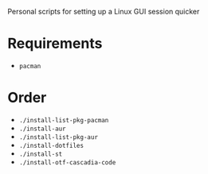 Personal scripts for setting up a Linux GUI session quicker

# Requirements
- `pacman`

# Order
- `./install-list-pkg-pacman`
- `./install-aur`
- `./install-list-pkg-aur`
- `./install-dotfiles`
- `./install-st`
- `./install-otf-cascadia-code`
